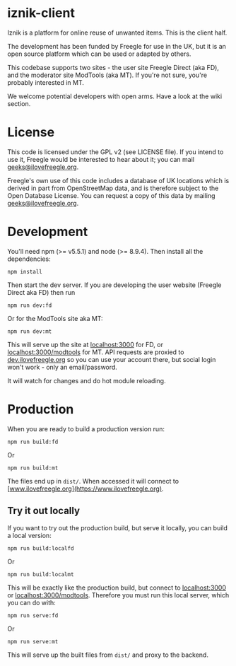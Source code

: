 # iznik-client

Iznik is a platform for online reuse of unwanted items.  This is the client half.  

The development has been funded by Freegle for use in the UK, 
but it is an open source platform which can be used or adapted by others.

This codebase supports two sites - the user site Freegle Direct (aka FD), and the moderator site ModTools (aka MT).  If you're not sure, you're probably interested in MT. 

We welcome potential developers with open arms.  Have  a look at the wiki section.

License
=======

This code is licensed under the GPL v2 (see LICENSE file).  If you intend to use it, Freegle would be interested to
hear about it; you can mail <geeks@ilovefreegle.org>.

Freegle's own use of this code includes a database of UK locations which is derived in part from OpenStreetMap data, and
is therefore subject to the Open Database License.  You can request a copy of this data by mailing 
<geeks@ilovefreegle.org>.

# Development

You'll need npm (>= v5.5.1) and node (>= 8.9.4).  Then install all the dependencies:
```
npm install
```

Then start the dev server.  If you are developing the user website (Freegle Direct aka FD) then run
```
npm run dev:fd 
```
Or for the ModTools site aka MT: 
```
npm run dev:mt 
```

This will serve up the site at [localhost:3000](http://localhost:3000) for FD, or [localhost:3000/modtools](http://localhost:3000/modtools) for MT. API requests are proxied to [dev.ilovefreegle.org](https://dev.ilovefreegle.org) so you can use your account there, but social login won't work  - only an email/password.

It will watch for changes and do hot module reloading.

# Production

When you are ready to build a production version run:

```
npm run build:fd
```
Or
```
npm run build:mt
```

The files end up in `dist/`. When accessed it will connect to [www.ilovefreegle.org](https://www.ilovefreegle.org).

## Try it out locally

If you want to try out the production build, but serve it locally, you can build a local version:

```
npm run build:localfd
```
Or
```
npm run build:localmt
```

This will be exactly like the production build, but connect to [localhost:3000](http://localhost:3000) or [localhost:3000/modtools](http://localhost:3000/modtools). Therefore you must run this local server, which you can do with:

```
npm run serve:fd
```
Or
```
npm run serve:mt
```

This will serve up the built files from `dist/` and proxy to the backend.

